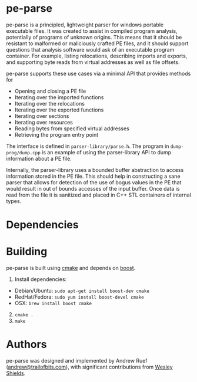 pe-parse
=========================================

pe-parse is a principled, lightweight parser for windows portable executable files. It was created to assist in compiled program analysis, potentially of programs of unknown origins. This means that it should be resistant to malformed or maliciously crafted PE files, and it should support questions that analysis software would ask of an executable program container. For example, listing relocations, describing imports and exports, and supporting byte reads from virtual addresses as well as file offsets. 

pe-parse supports these use cases via a minimal API that provides methods for
 * Opening and closing a PE file
 * Iterating over the imported functions
 * Iterating over the relocations
 * Iterating over the exported functions
 * Iterating over sections
 * Iterating over resources
 * Reading bytes from specified virtual addresses
 * Retrieving the program entry point

The interface is defined in `parser-library/parse.h`. The program in `dump-prog/dump.cpp` is an example of using the parser-library API to dump information about a PE file. 

Internally, the parser-library uses a bounded buffer abstraction to access information stored in the PE file. This should help in constructing a sane parser that allows for detection of the use of bogus values in the PE that would result in out of bounds accesses of the input buffer. Once data is read from the file it is sanitized and placed in C++ STL containers of internal types.

Dependencies
============
[cmake]: http://www.cmake.org/
[boost]: http://www.boost.org/

Building
========
pe-parse is built using [cmake] and depends on [boost].

1. Install dependencies:
  * Debian/Ubuntu: `sudo apt-get install boost-dev cmake`
  * RedHat/Fedora: `sudo yum install boost-devel cmake`
  * OSX: `brew install boost cmake`
2. `cmake .`
3. `make`

Authors
=======
pe-parse was designed and implemented by Andrew Ruef (andrew@trailofbits.com), with significant contributions from [Wesley Shields](https://github.com/wxsBSD).
